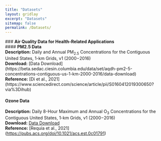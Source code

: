 ```yaml
---
title: "Datasets"
layout: gridlay
excerpt: "Datasets"
sitemap: false
permalink: /Datasets/
---
```


<p></p>

<div class="col-sm-12 clearfix">
###  <b>Air Quality Data for Health-Related Applications</b> <br/>
####  <b>PM2.5 Data </b> <br/>
<b>Description:</b> Daily and Annual PM<sub>2.5</sub> Concentrations for the Contiguous United States, 1-km Grids, v1 (2000 – 2016) <br/>
<b>Download:</b> [Data Download](https://beta.sedac.ciesin.columbia.edu/data/set/aqdh-pm2-5-concentrations-contiguous-us-1-km-2000-2016/data-download)  <br/>
<b>Reference:</b> [Di et al., 2021] (https://www.sciencedirect.com/science/article/pii/S0160412019300650?via%3Dihub)

#### <b>Ozone Data</b> <br/>
<b>Description:</b> Daily 8-Hour Maximum and Annual O<sub>3</sub> Concentrations for the Contiguous United States, 1-km Grids, v1 (2000 – 2016) <br/>
<b>Download:</b> [Data Download](https://beta.sedac.ciesin.columbia.edu/data/set/aqdh-o3-concentrations-contiguous-us-1-km-2000-2016/data-download)  <br/>
<b>Reference:</b> [Requia et al., 2021] (https://pubs.acs.org/doi/10.1021/acs.est.0c01791)

